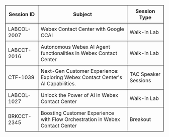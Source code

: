 <table style="border-collapse: collapse; width: 100%;">
  <thead>
    <tr>
      <th style="border: 1px solid black; padding: 8px;">Session ID</th>
      <th style="border: 1px solid black; padding: 8px;">Subject</th>
      <th style="border: 1px solid black; padding: 8px;">Session Type</th>
    </tr>
  </thead>
  <tbody>
    <tr>
      <td style="border: 1px solid black; padding: 8px;">LABCOL-2007</td>
      <td style="border: 1px solid black; padding: 8px;">Webex Contact Center with Google CCAI</td>
      <td style="border: 1px solid black; padding: 8px;">Walk-in Lab</td>
    </tr>
    <tr>
      <td style="border: 1px solid black; padding: 8px;">LABCCT-2016</td>
      <td style="border: 1px solid black; padding: 8px;">Autonomous Webex AI Agent functionalities in Webex Contact Center</td>
      <td style="border: 1px solid black; padding: 8px;">Walk-in Lab</td>
    </tr>
    <tr>
      <td style="border: 1px solid black; padding: 8px;">CTF-1039</td>
      <td style="border: 1px solid black; padding: 8px;">Next-Gen Customer Experience: Exploring Webex Contact Center's AI Capabilities.</td>
      <td style="border: 1px solid black; padding: 8px;">TAC Speaker Sessions</td>
    </tr>
    <tr>
      <td style="border: 1px solid black; padding: 8px;">LABCOL-1027</td>
      <td style="border: 1px solid black; padding: 8px;">Unlock the Power of AI in Webex Contact Center</td>
      <td style="border: 1px solid black; padding: 8px;">Walk-in Lab</td>
    </tr>
    <tr>
      <td style="border: 1px solid black; padding: 8px;">BRKCCT-2345</td>
      <td style="border: 1px solid black; padding: 8px;">Boosting Customer Experience with Flow Orchestration in Webex Contact Center</td>
      <td style="border: 1px solid black; padding: 8px;">Breakout</td>
    </tr>
  </tbody>
</table>